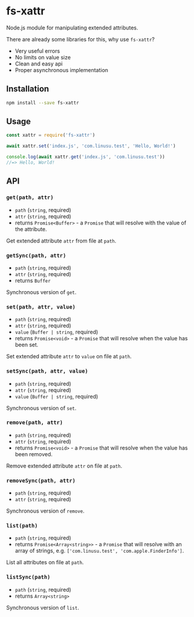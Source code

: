 # fs-xattr

Node.js module for manipulating extended attributes.

There are already some libraries for this, why use `fs-xattr`?

- Very useful errors
- No limits on value size
- Clean and easy api
- Proper asynchronous implementation

## Installation

```sh
npm install --save fs-xattr
```

## Usage

```javascript
const xattr = require('fs-xattr')

await xattr.set('index.js', 'com.linusu.test', 'Hello, World!')

console.log(await xattr.get('index.js', 'com.linusu.test'))
//=> Hello, World!
```

## API

### `get(path, attr)`

- `path` (`string`, required)
- `attr` (`string`, required)
- returns `Promise<Buffer>` - a `Promise` that will resolve with the value of the attribute.

Get extended attribute `attr` from file at `path`.

### `getSync(path, attr)`

- `path` (`string`, required)
- `attr` (`string`, required)
- returns `Buffer`

Synchronous version of `get`.

### `set(path, attr, value)`

- `path` (`string`, required)
- `attr` (`string`, required)
- `value` (`Buffer | string`, required)
- returns `Promise<void>` - a `Promise` that will resolve when the value has been set.

Set extended attribute `attr` to `value` on file at `path`.

### `setSync(path, attr, value)`

- `path` (`string`, required)
- `attr` (`string`, required)
- `value` (`Buffer | string`, required)

Synchronous version of `set`.

### `remove(path, attr)`

- `path` (`string`, required)
- `attr` (`string`, required)
- returns `Promise<void>` - a `Promise` that will resolve when the value has been removed.

Remove extended attribute `attr` on file at `path`.

### `removeSync(path, attr)`

- `path` (`string`, required)
- `attr` (`string`, required)

Synchronous version of `remove`.

### `list(path)`

- `path` (`string`, required)
- returns `Promise<Array<string>>` - a `Promise` that will resolve with an array of strings, e.g. `['com.linusu.test', 'com.apple.FinderInfo']`.

List all attributes on file at `path`.

### `listSync(path)`

- `path` (`string`, required)
- returns `Array<string>`

Synchronous version of `list`.
